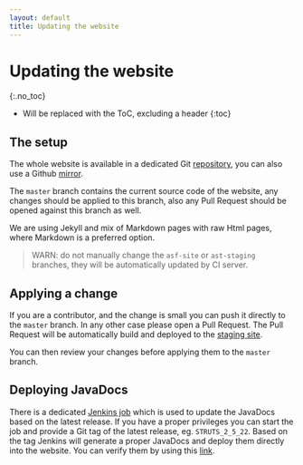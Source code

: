 ```yaml
---
layout: default
title: Updating the website
---
```


# Updating the website
{:.no_toc}

* Will be replaced with the ToC, excluding a header
{:toc}

## The setup

The whole website is available in a dedicated Git [repository](https://gitbox.apache.org/repos/asf?p=struts-site.git), 
you can also use a Github [mirror](https://github.com/apache/struts-site).

The `master` branch contains the current source code of the website, any changes should be applied to this branch, 
also any Pull Request should be opened against this branch as well.

We are using Jekyll and mix of Markdown pages with raw Html pages, where Markdown is a preferred option.

> WARN: do not manually change the `asf-site` or `ast-staging` branches, they will be automatically updated
> by CI server. 

## Applying a change

If you are a contributor, and the change is small you can push it directly to the `master` branch. In any other case
please open a Pull Request. The Pull Request will be automatically build and deployed to the [staging site](https://struts.staged.apache.org/).

You can then review your changes before applying them to the `master` branch.

## Deploying JavaDocs

There is a dedicated [Jenkins job](https://builds.apache.org/view/S-Z/view/Struts/job/Struts-site-javadocs/) which is
used to update the JavaDocs based on the latest release. If you have a proper privileges you can start the job
and provide a Git tag of the latest release, eg. `STRUTS_2_5_22`. Based on the tag Jenkins will generate a proper
JavaDocs and deploy them directly into the website. You can verify them by using this [link](https://struts.staged.apache.org/maven/struts2-core/apidocs/index.html).
  